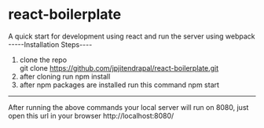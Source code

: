 # react-boilerplate
A quick start for development using react and run the server using webpack
-----Installation Steps---- 
1. clone the repo  
   git clone https://github.com/jpjitendrapal/react-boilerplate.git
2. after cloning run
   npm install
3. after npm packages are installed run this command 
   npm start
----------------------------------------------------------------------

After running the above commands your local server will run on 8080, just open this url in your browser
http://localhost:8080/
